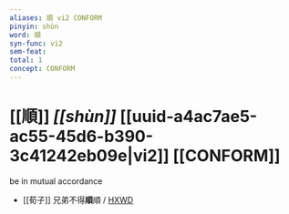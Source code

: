 ```yaml
---
aliases: 順 vi2 CONFORM
pinyin: shùn
word: 順
syn-func: vi2
sem-feat: 
total: 1
concept: CONFORM 
---
```

# [[順]] *[[shùn]]*  [[uuid-a4ac7ae5-ac55-45d6-b390-3c41242eb09e|vi2]] [[CONFORM]]
be in mutual accordance
 - [[荀子]] 兄弟不得**順**順 / [HXWD](https://hxwd.org/textview.html?location=KR3a0002_tls_010-6a.18)